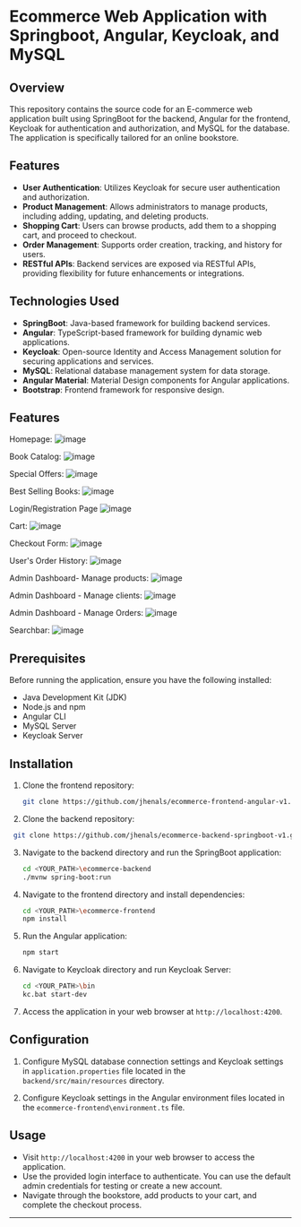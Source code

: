 # Ecommerce Web Application with Springboot, Angular, Keycloak, and MySQL

## Overview

This repository contains the source code for an E-commerce web application built using SpringBoot for the backend, Angular for the frontend, Keycloak for authentication and authorization, and MySQL for the database. The application is specifically tailored for an online bookstore.

## Features

- **User Authentication**: Utilizes Keycloak for secure user authentication and authorization.
- **Product Management**: Allows administrators to manage products, including adding, updating, and deleting products.
- **Shopping Cart**: Users can browse products, add them to a shopping cart, and proceed to checkout.
- **Order Management**: Supports order creation, tracking, and history for users.
- **RESTful APIs**: Backend services are exposed via RESTful APIs, providing flexibility for future enhancements or integrations.

## Technologies Used

- **SpringBoot**: Java-based framework for building backend services.
- **Angular**: TypeScript-based framework for building dynamic web applications.
- **Keycloak**: Open-source Identity and Access Management solution for securing applications and services.
- **MySQL**: Relational database management system for data storage.
- **Angular Material**: Material Design components for Angular applications.
- **Bootstrap**: Frontend framework for responsive design.

## Features

Homepage:
![image](https://github.com/jhenals/ecommerce-frontend-angular-v1/assets/77573528/4d7a522e-fab8-4e7f-be54-d776a9b426fc)

Book Catalog:
![image](https://github.com/jhenals/ecommerce-frontend-angular-v1/assets/77573528/74a06461-9da8-496d-848f-3f22765bfb4b)

Special Offers:
![image](https://github.com/jhenals/ecommerce-frontend-angular-v1/assets/77573528/e0205707-6aaa-4757-b672-cd4783937d90)

Best Selling Books:
![image](https://github.com/jhenals/ecommerce-frontend-angular-v1/assets/77573528/44fcf2b1-55e6-4d57-a4c4-a9ffc23fad52)

Login/Registration Page
![image](https://github.com/jhenals/ecommerce-frontend-angular-v1/assets/77573528/c1c81b73-a264-4b6f-bcd7-9ff66d77c7e9)

Cart:
![image](https://github.com/jhenals/ecommerce-frontend-angular-v1/assets/77573528/43608294-1854-46af-8c22-a5b91229f001)

Checkout Form:
![image](https://github.com/jhenals/ecommerce-frontend-angular-v1/assets/77573528/5a2738b7-6079-49de-bdf6-8637d5d9445b)

User's Order History:
![image](https://github.com/jhenals/ecommerce-frontend-angular-v1/assets/77573528/ee0daa12-83f6-4eb3-9a94-3778352050ce)

Admin Dashboard- Manage products:
![image](https://github.com/jhenals/ecommerce-frontend-angular-v1/assets/77573528/2571fc8d-e3cd-4aa9-8cd3-1e60ce1668e9)

Admin Dashboard - Manage clients:
![image](https://github.com/jhenals/ecommerce-frontend-angular-v1/assets/77573528/31c5fc3d-fa9b-4ae7-be41-c80e77868b00)

Admin Dashboard - Manage Orders:
![image](https://github.com/jhenals/ecommerce-frontend-angular-v1/assets/77573528/82188534-25db-489b-b90d-bb577489b48c)

Searchbar:
![image](https://github.com/jhenals/ecommerce-frontend-angular-v1/assets/77573528/b1cf3c10-4fd0-4bef-a73e-24478fe160eb)


## Prerequisites

Before running the application, ensure you have the following installed:

- Java Development Kit (JDK)
- Node.js and npm
- Angular CLI
- MySQL Server
- Keycloak Server

## Installation

1. Clone the frontend repository:

   ```bash
   git clone https://github.com/jhenals/ecommerce-frontend-angular-v1.git
   ```

2. Clone the backend repository:

  ```bash
   git clone https://github.com/jhenals/ecommerce-backend-springboot-v1.git
   ```

3. Navigate to the backend directory and run the SpringBoot application:

   ```bash
   cd <YOUR_PATH>\ecommerce-backend
   ./mvnw spring-boot:run
   ```

4. Navigate to the frontend directory and install dependencies:

   ```bash
   cd <YOUR_PATH>\ecommerce-frontend
   npm install
   ```

5. Run the Angular application:

   ```bash
   npm start
   ```

6. Navigate to Keycloak directory and run Keycloak Server:

   ```bash
   cd <YOUR_PATH>\bin
   kc.bat start-dev
   ```

7. Access the application in your web browser at `http://localhost:4200`.

## Configuration

1. Configure MySQL database connection settings and Keycloak settings in `application.properties` file located in the `backend/src/main/resources` directory.

2. Configure Keycloak settings in the Angular environment files located in the `ecommerce-frontend\environment.ts` file.

## Usage

- Visit `http://localhost:4200` in your web browser to access the application.
- Use the provided login interface to authenticate. You can use the default admin credentials for testing or create a new account.
- Navigate through the bookstore, add products to your cart, and complete the checkout process.
---


